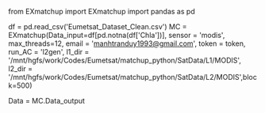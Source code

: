 from EXmatchup import EXmatchup
import pandas as pd

df = pd.read_csv('Eumetsat_Dataset_Clean.csv')
MC = EXmatchup(Data_input=df[pd.notna(df['Chla'])],
                sensor = 'modis',
                max_threads=12,
                email = 'manhtranduy1993@gmail.com',
                token = token,
                run_AC = 'l2gen',
                l1_dir = '/mnt/hgfs/work/Codes/Eumetsat/matchup_python/SatData/L1/MODIS',
                l2_dir = '/mnt/hgfs/work/Codes/Eumetsat/matchup_python/SatData/L2/MODIS',block=500)

Data = MC.Data_output
